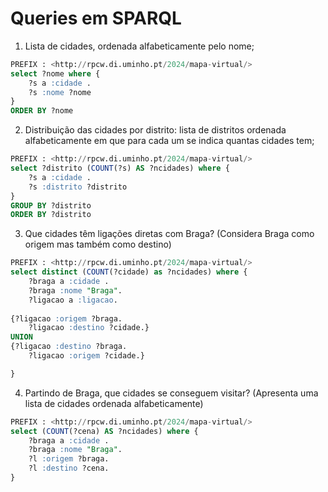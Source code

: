 # Queries em SPARQL





1. Lista de cidades, ordenada alfabeticamente pelo nome;

```sql
PREFIX : <http://rpcw.di.uminho.pt/2024/mapa-virtual/>
select ?nome where { 
	?s a :cidade .
    ?s :nome ?nome
}
ORDER BY ?nome
```


2. Distribuição das cidades por distrito: lista de distritos ordenada alfabeticamente em que para cada um se indica quantas cidades tem;

```sql
PREFIX : <http://rpcw.di.uminho.pt/2024/mapa-virtual/>
select ?distrito (COUNT(?s) AS ?ncidades) where { 
	?s a :cidade .
    ?s :distrito ?distrito
}
GROUP BY ?distrito
ORDER BY ?distrito
```


3. Que cidades têm ligações diretas com Braga? (Considera Braga como origem mas também como destino)

```sql
PREFIX : <http://rpcw.di.uminho.pt/2024/mapa-virtual/>
select distinct (COUNT(?cidade) as ?ncidades) where { 
	?braga a :cidade .
    ?braga :nome "Braga".
    ?ligacao a :ligacao.
    
{?ligacao :origem ?braga.
    ?ligacao :destino ?cidade.}
UNION
{?ligacao :destino ?braga.
    ?ligacao :origem ?cidade.}

}

```


4. Partindo de Braga, que cidades se conseguem visitar? (Apresenta uma lista de cidades ordenada alfabeticamente)

```sql
PREFIX : <http://rpcw.di.uminho.pt/2024/mapa-virtual/>
select (COUNT(?cena) AS ?ncidades) where { 
	?braga a :cidade .
    ?braga :nome "Braga".
    ?l :origem ?braga.
    ?l :destino ?cena.
}
```








